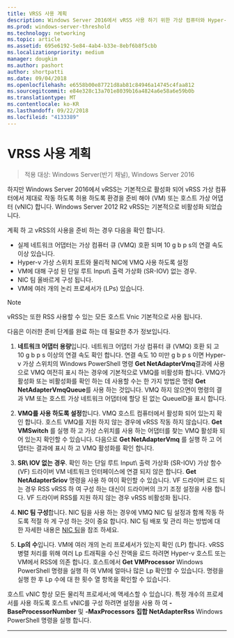 ```yaml
---
title: VRSS 사용 계획
description: Windows Server 2016에서 vRSS 사용 하기 위한 가상 컴퓨터와 Hyper-v 호스트를 준비 하려면이 항목에서는 사용할 수 있습니다.
ms.prod: windows-server-threshold
ms.technology: networking
ms.topic: article
ms.assetid: 695e6192-5e84-4ab4-b33e-8ebf6b8f5cbb
ms.localizationpriority: medium
manager: dougkim
ms.author: pashort
author: shortpatti
ms.date: 09/04/2018
ms.openlocfilehash: e6558b00e87721d8ab81c84946a14745c4faa812
ms.sourcegitcommit: e84e328c13a701e8039b16a4824a6e58a6e59b0b
ms.translationtype: MT
ms.contentlocale: ko-KR
ms.lasthandoff: 09/22/2018
ms.locfileid: "4133389"
---
```

# VRSS 사용 계획

>적용 대상: Windows Server(반기 채널), Windows Server 2016

하지만 Windows Server 2016에서 vRSS는 기본적으로 활성화 되어 vRSS 가상 컴퓨터에서 제대로 작동 하도록 허용 하도록 환경을 준비 해야 \(VM\) 또는 호스트 가상 어댑터 \(vNIC\) 합니다. Windows Server 2012 R2 vRSS는 기본적으로 비활성화 되었습니다.

계획 하 고 vRSS의 사용을 준비 하는 경우 다음을 확인 합니다.

- 실제 네트워크 어댑터는 가상 컴퓨터 큐 \(VMQ\) 호환 되며 10 g b p s의 연결 속도 이상 있습니다.
- Hyper\-v 가상 스위치 포트와 물리적 NIC에 VMQ 사용 하도록 설정
- VM에 대해 구성 된 단일 루트 Input\ 출력 가상화 \(SR\-IOV\) 없는 경우.
- NIC 팀 올바르게 구성 됩니다.
- VM에 여러 개의 논리 프로세서가 \(LPs\) 있습니다.

>[!NOTE]
>vRSS는 또한 RSS 사용할 수 있는 모든 호스트 Vnic 기본적으로 사용 됩니다.

다음은 이러한 준비 단계를 완료 하는 데 필요한 추가 정보입니다.
  
1. **네트워크 어댑터 용량**입니다. 네트워크 어댑터 가상 컴퓨터 큐 \(VMQ\) 호환 되 고 10 g b p s 이상의 연결 속도 확인 합니다. 연결 속도 10 미만 g b p s 이면 Hyper\-v 가상 스위치의 Windows PowerShell 명령 **Get NetAdapterVmq**결과에 사용으로 VMQ 여전히 표시 하는 경우에 기본적으로 VMQ를 비활성화 합니다. VMQ가 활성화 또는 비활성화를 확인 하는 데 사용할 수는 한 가지 방법은 명령 **Get NetAdapterVmqQueue**를 사용 하는 것입니다.  VMQ 하지 않으면이 명령의 결과 VM 또는 호스트 가상 네트워크 어댑터에 할당 된 없는 QueueID을 표시 합니다. 
  
2. **VMQ를 사용 하도록 설정**합니다. VMQ 호스트 컴퓨터에서 활성화 되어 있는지 확인 합니다. 호스트 VMQ를 지원 하지 않는 경우에 vRSS 작동 하지 않습니다. **Get VMSwitch** 를 실행 하 고 가상 스위치를 사용 하는 어댑터를 찾는 VMQ 활성화 되어 있는지 확인할 수 있습니다. 다음으로 **Get NetAdapterVmq** 를 실행 하 고 어댑터는 결과에 표시 하 고 VMQ 활성화를 확인 합니다.
  
3. **SR\ IOV 없는 경우**. 확인 하는 단일 루트 Input\ 출력 가상화 \(SR\-IOV\) 가상 함수 \(VF\) 드라이버 VM 네트워크 인터페이스에 연결 되지 않은 합니다. **Get NetAdapterSriov** 명령을 사용 하 여이 확인할 수 있습니다. VF 드라이버 로드 되는 경우 RSS vRSS 하 여 구성 하는 대신이 드라이버의 크기 조정 설정을 사용 합니다. VF 드라이버 RSS를 지원 하지 않는 경우 vRSS 비활성화 됩니다.
  
4. **NIC 팀 구성**합니다. NIC 팀을 사용 하는 경우에 VMQ NIC 팀 설정과 함께 작동 하도록 적절 하 게 구성 하는 것이 중요 합니다. NIC 팀 배포 및 관리 하는 방법에 대 한 자세한 내용은 [NIC 팀](https://docs.microsoft.com/windows-server/networking/technologies/nic-teaming/nic-teaming)을 참조 하세요.

5. **Lp의 수**입니다. VM에 여러 개의 논리 프로세서가 있는지 확인 \(LP\) 합니다. vRSS 병렬 처리를 위해 여러 Lp 트래픽을 수신 잔액을 로드 하려면 Hyper-v 호스트 또는 VM에서 RSS에 의존 합니다. 호스트에서 **Get VMProcessor** Windows PowerShell 명령을 실행 하 여 VM에 얼마나 많은 Lp 확인할 수 있습니다. 명령을 실행 한 후 Lp 수에 대 한 횟수 열 항목을 확인할 수 있습니다.

호스트 vNIC 항상 모든 물리적 프로세서;에 액세스할 수 있습니다. 특정 개수의 프로세서를 사용 하도록 호스트 vNIC를 구성 하려면 설정을 사용 하 여 **-BaseProcessorNumber** 및 **-MaxProcessors** **집합 NetAdapterRss** Windows PowerShell 명령을 실행 합니다.

---